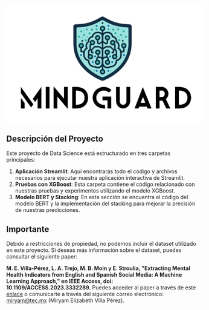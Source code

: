 
<div style="text-align: center;">
    <img src="Streamlit/maqueta_proyect1/imagenes/nombre_def-removebg-preview.png" alt="Imagen del Proyecto" style="background-color: white; padding: 10px;">
</div>

## Descripción del Proyecto

Este proyecto de Data Science está estructurado en tres carpetas principales:

1. **Aplicación Streamlit**: Aquí encontrarás todo el código y archivos necesarios para ejecutar nuestra aplicación interactiva de Streamlit.
2. **Pruebas con XGBoost**: Esta carpeta contiene el código relacionado con nuestras pruebas y experimentos utilizando el modelo XGBoost.
3. **Modelo BERT y Stacking**: En esta sección se encuentra el código del modelo BERT y la implementación del stacking para mejorar la precisión de nuestras predicciones.

## Importante

Debido a restricciones de propiedad, no podemos incluir el dataset utilizado en este proyecto. Si deseas más información sobre el dataset, puedes consultar el siguiente paper:

**M. E. Villa-Pérez, L. A. Trejo, M. B. Moin y E. Stroulia, "Extracting Mental Health Indicators from English and Spanish Social Media: A Machine Learning Approach," en IEEE Access, doi: 10.1109/ACCESS.2023.3332289.** Puedes acceder al paper a través de este [enlace](https://www.researchgate.net/publication/375617315_Extracting_Mental_Health_Indicators_from_English_and_Spanish_Social_Media_A_Machine_Learning_Approach) o comunicarte a través del siguiente correo electrónico: miryam@tec.mx (Miryam Elizabeth Villa Pérez).
